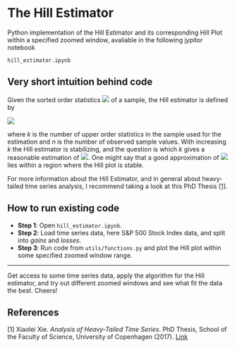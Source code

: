 # The Hill Estimator


Python implementation of the Hill Estimator and its corresponding Hill Plot within a specified zoomed window, avaliable in the following jypitor notebook

```
hill_estimator.ipynb
```


## Very short intuition behind code ##

Given the sorted order statistics <img src="https://render.githubusercontent.com/render/math?math=Y_{(1)} \leq ... \leq Y_{(n)}"> of a sample, the Hill estimator is defined by

<img src="https://render.githubusercontent.com/render/math?math=\kappa_n^{(k)} = \Big( k^{-1} \sum_{i=1}^{k} \log{\frac{Y_{(n-i %2B 1)}}{Y_{(n-k)}}} \Big)^{-1} = \Big( \frac{1}{k} \sum_{i=1}^{k} \log{Y_{(n-i %2B 1)}} - \log Y_{(n-k)} \Big)^{-1}, \quad k=1,2,...,n-1">

where _k_ is the number of upper order statistics in the sample used for the estimation and _n_ is the number of observed sample values. With increasing _k_ the Hill estimator is stabilizing, and the question is which _k_ gives a reasonable estimation of <img src="https://render.githubusercontent.com/render/math?math=\kappa">. One might say that a good approximation of <img src="https://render.githubusercontent.com/render/math?math=\kappa"> lies within a region where the Hill plot is stable. 

For more information about the Hill Estimator, and in general about heavy-tailed time series analysis, I recommend taking a look at this PhD Thesis [[1]](#1).

## How to run existing code ##

* __Step 1__: Open `hill_estimator.ipynb`.
* __Step 2__: Load time series data, here S&P 500 Stock Index data, and split into *gains* and *losses*.
* __Step 3__: Run code from `utils/functions.py` and plot the Hill plot within some specified zoomed window range. 


- - - -

Get access to some time series data, apply the algorithm for the Hill estimator, and try out different zoomed windows and see what fit the data the best. Cheers!


## References ##

<a id="1">[1]</a> 
Xiaolei Xie. _Analysis of Heavy-Tailed Time Series_. PhD Thesis, School of the
Faculty of Science, University of Copenhagen (2017). [Link](http://web.math.ku.dk/noter/filer/phd17xx.pdf "Named link title")
